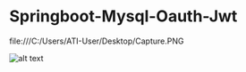 # Springboot-Mysql-Oauth-Jwt

file:///C:/Users/ATI-User/Desktop/Capture.PNG

![alt text](C:/Users/ATI-User/Desktop/Capture.PNG?raw=true "Optional Title")
